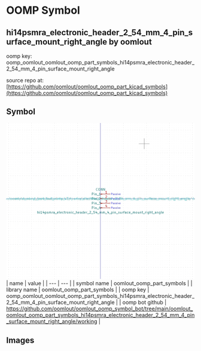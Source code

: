 # OOMP Symbol  
## hi14psmra_electronic_header_2_54_mm_4_pin_surface_mount_right_angle  by oomlout  
  
oomp key: oomp_oomlout_oomlout_oomp_part_symbols_hi14psmra_electronic_header_2_54_mm_4_pin_surface_mount_right_angle  
  
source repo at: [https://github.com/oomlout/oomlout_oomp_part_kicad_symbols](https://github.com/oomlout/oomlout_oomp_part_kicad_symbols)  
## Symbol  
  
[![working.png](working_600.png)](working.png)  
| name | value | 
| --- | --- | 
| symbol name | oomlout_oomp_part_symbols | 
| library name | oomlout_oomp_part_symbols | 
| oomp key | oomp_oomlout_oomlout_oomp_part_symbols_hi14psmra_electronic_header_2_54_mm_4_pin_surface_mount_right_angle | 
| oomp bot github | https://github.com/oomlout/oomlout_oomp_symbol_bot/tree/main/oomlout_oomlout_oomp_part_symbols_hi14psmra_electronic_header_2_54_mm_4_pin_surface_mount_right_angle/working | 
## Images  

